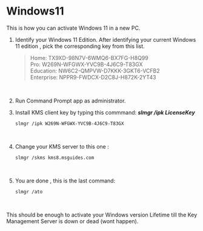 # Windows11
This is how you can activate Windows 11 in a new PC.
  <br>
1) Identify your Windows 11 Edition.
   After identifying your current Windows 11 edition , pick the corresponding key from this list.
   > Home: TX9XD-98N7V-6WMQ6-BX7FG-H8Q99  
   > Pro: W269N-WFGWX-YVC9B-4J6C9-T83GX  
   > Education: NW6C2-QMPVW-D7KKK-3GKT6-VCFB2  
   > Enterprise: NPPR9-FWDCX-D2C8J-H872K-2YT43  
    <br>
       
2) Run Command Prompt app as administrator.
    <br>
   
3) Install KMS client key by typing this commmand: ***slmgr /ipk LicenseKey***
   ```
   slmgr /ipk W269N-WFGWX-YVC9B-4J6C9-T83GX
   ```

    <br>
4) Change your KMS server to this one :
   ```
   slmgr /skms kms8.msguides.com
   ```
    <br>
5) You are done , this is the last command:
   ```
   slmgr /ato
   ```
    <br>
This should be enough to activate your Windows version Lifetime till the Key Management Server is down or dead (wont happen).
